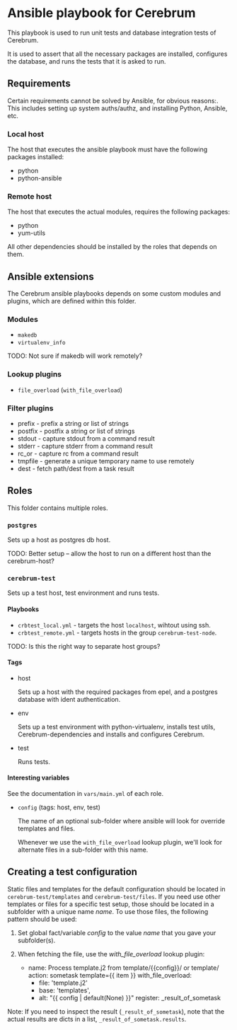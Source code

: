 # Ansible playbook for Cerebrum

This playbook is used to run unit tests and database integration tests of
Cerebrum.

It is used to assert that all the necessary packages are installed, configures
the database, and runs the tests that it is asked to run.

## Requirements

Certain requirements cannot be solved by Ansible, for obvious reasons:. This
includes setting up system auths/authz, and installing Python, Ansible, etc.

### Local host

The host that executes the ansible playbook must have the following packages
installed:

- python
- python-ansible

### Remote host

The host that executes the actual modules, requires the following packages:

- python
- yum-utils

All other dependencies should be installed by the roles that depends on them.


## Ansible extensions

The Cerebrum ansible playbooks depends on some custom modules and plugins, which
are defined within this folder.

### Modules

 - `makedb`
 - `virtualenv_info`

TODO: Not sure if makedb will work remotely?

### Lookup plugins

 - `file_overload` (`with_file_overload`)

### Filter plugins

 - prefix - prefix a string or list of strings
 - postfix - postfix a string or list of strings
 - stdout - capture stdout from a command result
 - stderr - capture stderr from a command result
 - rc_or  - capture rc from a command result
 - tmpfile - generate a unique temporary name to use remotely
 - dest    - fetch path/dest from a task result


## Roles

This folder contains multiple roles.

### `postgres`

Sets up a host as postgres db host.

TODO: Better setup – allow the host to run on a different host than the
cerebrum-host?

### `cerebrum-test`

Sets up a test host, test environment and runs tests.

#### Playbooks

- `crbtest_local.yml` - targets the host `localhost`, wihtout using ssh.
- `crbtest_remote.yml` - targets hosts in the group `cerebrum-test-node`.

TODO: Is this the right way to separate host groups?

#### Tags

- host

  Sets up a host with the required packages from epel, and a postgres database
  with ident authentication.

- env

  Sets up a test environment with python-virtualenv, installs
  test utils, Cerebrum-dependencies and installs and configures Cerebrum.

- test

  Runs tests.

#### Interesting variables

See the documentation in `vars/main.yml` of each role.

- `config` (tags: host, env, test)

  The name of an optional sub-folder where ansible will look for override
  templates and files.

  Whenever we use the `with_file_overload` lookup plugin, we'll look for
  alternate files in a sub-folder with this name.


## Creating a test configuration

Static files and templates for the default configuration should be located in
`cerebrum-test/templates` and `cerebrum-test/files`. If you need use other
templates or files for a specific test setup, those should be located in a
subfolder with a unique name *name*. To use those files, the following pattern
should be used:

1. Set global fact/variable *config* to the value *name* that you gave your
   subfolder(s).
2. When fetching the file, use the *with_file_overload* lookup plugin:

    - name: Process template.j2 from template/{{config}}/ or template/
      action: sometask template={{ item }}
      with_file_overload:
        - file: 'template.j2'
        - base: 'templates',
        - alt: "{{ config | default(None) }}"
      register: _result_of_sometask

Note: If you need to inspect the result (`_result_of_sometask`), note that
the actual results are dicts in a list, `_result_of_sometask.results`.
